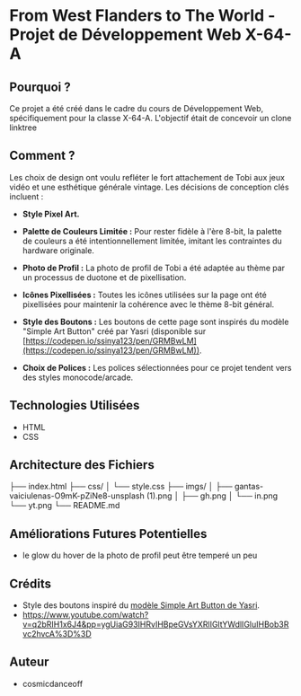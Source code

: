 # From West Flanders to The World - Projet de Développement Web X-64-A

## Pourquoi ?

Ce projet a été créé dans le cadre du cours de Développement Web, spécifiquement pour la classe X-64-A. L'objectif était de concevoir un clone linktree

## Comment ?

Les choix de design ont voulu refléter le fort attachement de Tobi aux jeux vidéo et une esthétique générale vintage. Les décisions de conception clés incluent :

* **Style Pixel Art.**

* **Palette de Couleurs Limitée :** Pour rester fidèle à l'ère 8-bit, la palette de couleurs a été intentionnellement limitée, imitant les contraintes du hardware originale.
* **Photo de Profil :** La photo de profil de Tobi a été adaptée au thème par un processus de duotone et de pixellisation.
* **Icônes Pixellisées :** Toutes les icônes utilisées sur la page ont été pixellisées pour maintenir la cohérence avec le thème 8-bit général.
* **Style des Boutons :** Les boutons de cette page sont inspirés du modèle "Simple Art Button" créé par Yasri (disponible sur [https://codepen.io/ssinya123/pen/GRMBwLM](https://codepen.io/ssinya123/pen/GRMBwLM)).

* **Choix de Polices :** Les polices sélectionnées pour ce projet tendent vers des styles monocode/arcade.

## Technologies Utilisées

* HTML
* CSS

## Architecture des Fichiers

├── index.html
├── css/
│   └── style.css
├── imgs/
│   ├── gantas-vaiciulenas-O9mK-pZiNe8-unsplash (1).png
│   ├── gh.png
│   └── in.png
    └── yt.png
└── README.md
## Améliorations Futures Potentielles

* le glow du hover de la photo de profil peut être temperé un peu

## Crédits

* Style des boutons inspiré du [modèle Simple Art Button de Yasri](https://codepen.io/ssinya123/pen/GRMBwLM).
* https://www.youtube.com/watch?v=q2bRIH1x6J4&pp=ygUiaG93IHRvIHBpeGVsYXRlIGltYWdlIGluIHBob3Rvc2hvcA%3D%3D

## Auteur

* cosmicdanceoff